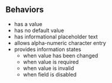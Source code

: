 ## Behaviors

* has a value
* has no default value
* has informational placeholder text
* allows alpha-numeric character entry
* provides information states
    * when value has been changed
    * when value is required
    * when value is invalid
    * when field is disabled
